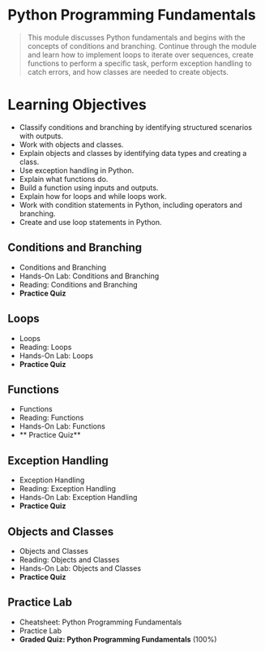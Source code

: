 # Python Programming Fundamentals
> This module discusses Python fundamentals and begins with the concepts of conditions and branching. Continue through the module and learn how to implement loops to iterate over sequences, create functions to perform a specific task, perform exception handling to catch errors, and how classes are needed to create objects.
# Learning Objectives
- Classify conditions and branching by identifying structured scenarios with outputs.
- Work with objects and classes.
- Explain objects and classes by identifying data types and creating a class.
- Use exception handling in Python.
- Explain what functions do.
- Build a function using inputs and outputs.
- Explain how for loops and while loops work.
- Work with condition statements in Python, including operators and branching.
- Create and use loop statements in Python.
## Conditions and Branching
- Conditions and Branching
- Hands-On Lab: Conditions and Branching
- Reading: Conditions and Branching
- **Practice Quiz**
## Loops
- Loops
- Reading: Loops
- Hands-On Lab: Loops
- **Practice Quiz**
## Functions
- Functions
- Reading: Functions
- Hands-On Lab: Functions
- ** Practice Quiz**
## Exception Handling
- Exception Handling
- Reading: Exception Handling
- Hands-On Lab: Exception Handling
- **Practice Quiz**
## Objects and Classes
- Objects and Classes
- Reading: Objects and Classes
- Hands-On Lab: Objects and Classes
- **Practice Quiz**
## Practice Lab
- Cheatsheet: Python Programming Fundamentals
- Practice Lab
- **Graded Quiz: Python Programming Fundamentals** (100%)
